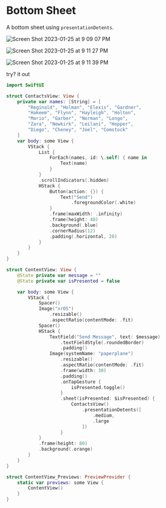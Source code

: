# Bottom Sheet 

A bottom sheet using `presentationDetents`. 

![Screen Shot 2023-01-25 at 9 09 07 PM](https://user-images.githubusercontent.com/1819208/214742369-2d019134-94b8-4bbb-8cd5-92382cbba87c.png)

![Screen Shot 2023-01-25 at 9 11 27 PM](https://user-images.githubusercontent.com/1819208/214742516-3e850899-24c8-4b9e-aba0-622a5915ab6f.png)

![Screen Shot 2023-01-25 at 9 11 39 PM](https://user-images.githubusercontent.com/1819208/214742530-ef2bfe45-d58f-4155-8a28-51459f94014f.png)

try? it out

```swift
import SwiftUI

struct ContactsView: View {
    private var names: [String] = [
        "Reginald", "Holman", "Elexis", "Gardner",
        "Hakeem", "Flynn", "Hayleigh", "Holton",
        "Mario", "Garber", "Norman", "Longo",
        "Zara", "Newkirk", "Leilani", "Hopper",
        "Diego", "Cheney", "Joel", "Comstock"
    ]
    var body: some View {
        VStack {
            List {
                ForEach(names, id: \.self) { name in
                    Text(name)
                }
            }
            .scrollIndicators(.hidden)
            HStack {
                Button(action: {}) {
                    Text("Send")
                        .foregroundColor(.white)
                }
                .frame(maxWidth: .infinity)
                .frame(height: 48)
                .background(.blue)
                .cornerRadius(12)
                .padding(.horizontal, 20)
            }
        }
    }
}

struct ContentView: View {
    @State private var message = ""
    @State private var isPresented = false

    var body: some View {
        VStack {
            Spacer()
            Image("xrOS")
                .resizable()
                .aspectRatio(contentMode: .fit)
            Spacer()
            HStack {
                TextField("Send Message", text: $message)
                    .textFieldStyle(.roundedBorder)
                    .padding()
                Image(systemName: "paperplane")
                    .resizable()
                    .aspectRatio(contentMode: .fit)
                    .frame(width: 30)
                    .padding()
                    .onTapGesture {
                        isPresented.toggle()
                    }
                    .sheet(isPresented: $isPresented) {
                        ContactsView()
                            .presentationDetents([
                                .medium,
                                .large
                            ])
                    }
            }
            .frame(height: 80)
            .background(.orange)
        }
    }
}

struct ContentView_Previews: PreviewProvider {
    static var previews: some View {
        ContentView()
    }
}
```
